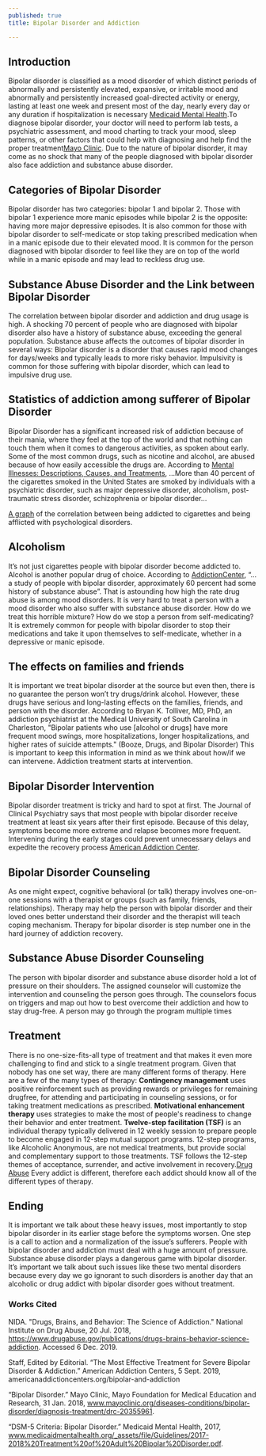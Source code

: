 ```yaml
---
published: true
title: Bipolar Disorder and Addiction

---
```


## Introduction
Bipolar disorder is classified as a mood disorder of which distinct periods of abnormally and persistently elevated, expansive, or irritable mood and abnormally and persistently increased goal-directed activity or energy, lasting at least one week and present most of the day, nearly every day or any duration if hospitalization is necessary [Medicaid Mental Health](http://www.medicaidmentalhealth.org/_assets/file/Guidelines/2017-2018%20Treatment%20of%20Adult%20Bipolar%20Disorder.pdf).To diagnose bipolar disorder, your doctor will need to perform lab tests, a psychiatric assessment, and mood charting to track your mood, sleep patterns, or other factors that could help with diagnosing and help find the proper treatment[Mayo Clinic](https://www.mayoclinic.org/diseases-conditions/bipolar-disorder/diagnosis-treatment/drc-20355961). 
Due to the nature of bipolar disorder, it may come as no shock that many of the people diagnosed with bipolar disorder also face addiction and substance abuse disorder.

## Categories of Bipolar Disorder
Bipolar disorder has two categories: bipolar 1 and bipolar 2. Those with bipolar 1 experience more manic episodes while bipolar 2 is the opposite: having more major depressive episodes. It is also common for those with bipolar disorder to self-medicate or stop taking prescribed medication when in a manic episode due to their elevated mood. It is common for the person diagnosed with bipolar disorder to feel like they are on top of the world while in a manic episode and may lead to reckless drug use.
## Substance Abuse Disorder and the Link between Bipolar Disorder
The correlation between bipolar disorder and addiction and drug usage is high. A shocking 70 percent of people who are diagnosed with bipolar disorder also have a history of substance abuse, exceeding the general population. Substance abuse affects the outcomes of bipolar disorder in several ways: Bipolar disorder is a disorder that causes rapid mood changes for days/weeks and typically leads to more risky behavior. Impulsivity is common for those suffering with bipolar disorder, which can lead to impulsive drug use.
## Statistics of addiction among sufferer of Bipolar Disorder
Bipolar Disorder has a significant increased risk of addiction because of their mania, where they feel at the top of the world and that nothing can touch them when it comes to dangerous activities, as spoken about early. Some of the most common drugs, such as nicotine and alcohol, are abused because of how easily accessible the drugs are. According to [Mental Illnesses: Descriptions, Causes, and Treatments](https://ebookcentral.proquest.com/lib/morrismn-ebooks/reader.action?docID=3019854&ppg=48), …More than 40 percent of the cigarettes smoked in the United States are smoked by individuals with a psychiatric disorder, such as major depressive disorder, alcoholism, post-traumatic stress disorder, schizophrenia or bipolar disorder…
 
[A graph](https://ebookcentral.proquest.com/lib/morrismn-ebooks/reader.action?docID=3019854&ppg=48) of the correlation between being addicted to cigarettes and being afflicted with psychological disorders.

## Alcoholism
It’s not just cigarettes people with bipolar disorder become addicted to. Alcohol is another popular drug of choice. According to [AddictionCenter](americanaddictioncenters.org/bipolar-and-addiction), “…a study of people with bipolar disorder, approximately 60 percent had some history of substance abuse”. That is astounding how high the rate drug abuse is among mood disorders. It is very hard to treat a person with a mood disorder who also suffer with substance abuse disorder. How do we treat this horrible mixture?
How do we stop a person from self-medicating? It is extremely common for people with bipolar disorder to stop their medications and take it upon themselves to self-medicate, whether in a depressive or manic episode.
## The effects on families and friends
It is important we treat bipolar disorder at the source but even then, there is no guarantee the person won’t try drugs/drink alcohol. However, these drugs have serious and long-lasting effects on the families, friends, and person with the disorder. According to Bryan K. Tolliver, MD, PhD, an addiction psychiatrist at the Medical University of South Carolina in Charleston, "Bipolar patients who use [alcohol or drugs] have more frequent mood swings, more hospitalizations, longer hospitalizations, and higher rates of suicide attempts." (Booze, Drugs, and Bipolar Disorder)
This is important to keep this information in mind as we think about how/if we can intervene. Addiction treatment starts at intervention.
## Bipolar Disorder Intervention
Bipolar disorder treatment is tricky and hard to spot at first. The Journal of Clinical Psychiatry says that most people with bipolar disorder receive treatment at least six years after their first episode. Because of this delay, symptoms become more extreme and relapse becomes more frequent. Intervening during the early stages could prevent unnecessary delays and expedite the recovery process [American Addiction Center](https://americanaddictioncenters.org/bipolar-and-addiction).
## Bipolar Disorder Counseling
As one might expect, cognitive behavioral (or talk) therapy involves one-on-one sessions with a therapist or groups (such as family, friends, relationships). Therapy may help the person with bipolar disorder and their loved ones better understand their disorder and the therapist will teach coping mechanism. Therapy for bipolar disorder is step number one in the hard journey of addiction recovery.
## Substance Abuse Disorder Counseling
The person with bipolar disorder and substance abuse disorder hold a lot of pressure on their shoulders. The assigned counselor will customize the intervention and counseling the person goes through. The counselors focus on triggers and map out how to best overcome their addiction and how to stay drug-free. A person may go through the program multiple times
## Treatment
There is no one-size-fits-all type of treatment and that makes it even more challenging to find and stick to a single treatment program. Given that nobody has one set way, there are many different forms of therapy. Here are a few of the many types of therapy:
**Contingency management** uses positive reinforcement such as providing rewards or privileges for remaining drugfree, for attending and participating in counseling sessions, or for taking treatment medications as prescribed.
**Motivational enhancement therapy** uses strategies to make the most of people's readiness to change their behavior and enter treatment.
**Twelve-step facilitation (TSF)** is an individual therapy typically delivered in 12 weekly session to prepare people to become engaged in 12-step mutual support programs. 12-step programs, like Alcoholic Anonymous, are not medical treatments, but provide social and complementary support to those treatments. TSF follows the 12-step themes of acceptance, surrender, and active involvement in recovery.[Drug Abuse](https://www.drugabuse.gov/publications/drugs-brains-behavior-science-addiction/treatment-recovery) Every addict is different, therefore each addict should know all of the different types of therapy.
## Ending 
It is important we talk about these heavy issues, most importantly to stop bipolar disorder in its earlier stage before the symptoms worsen. One step is a call to action and a normalization of the issue’s sufferers. People with bipolar disorder and addiction must deal with a huge amount of pressure. Substance abuse disorder plays a dangerous game with bipolar disorder. It’s important we talk about such issues like these two mental disorders because every day we go ignorant to such disorders is another day that an alcoholic or drug addict with bipolar disorder goes without treatment.


### Works Cited
NIDA. "Drugs, Brains, and Behavior: The Science of Addiction." National Institute on Drug Abuse, 20 Jul. 2018, https://www.drugabuse.gov/publications/drugs-brains-behavior-science-addiction. Accessed 6 Dec. 2019.

Staff, Edited by Editorial. “The Most Effective Treatment for Severe Bipolar Disorder & Addiction.” American Addiction Centers, 5 Sept. 2019, americanaddictioncenters.org/bipolar-and-addiction 

“Bipolar Disorder.” Mayo Clinic, Mayo Foundation for Medical Education and Research, 31 Jan. 2018, www.mayoclinic.org/diseases-conditions/bipolar-disorder/diagnosis-treatment/drc-20355961.

“DSM-5 Criteria: Bipolar Disorder.” Medicaid Mental Health, 2017, www.medicaidmentalhealth.org/_assets/file/Guidelines/2017-2018%20Treatment%20of%20Adult%20Bipolar%20Disorder.pdf.
